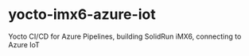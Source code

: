 # yocto-imx6-azure-iot
Yocto CI/CD for Azure Pipelines, building SolidRun iMX6, connecting to Azure IoT
